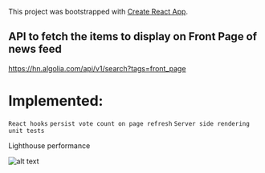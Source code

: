 This project was bootstrapped with [Create React App](https://github.com/facebook/create-react-app).

## API to fetch the items to display on Front Page of news feed

https://hn.algolia.com/api/v1/search?tags=front_page

# Implemented:
`React hooks`
`persist vote count on page refresh`
`Server side rendering`
`unit tests`

Lighthouse performance

![alt text](https://github.com/benisonlg60/assignment/blob/master/performance.png)


